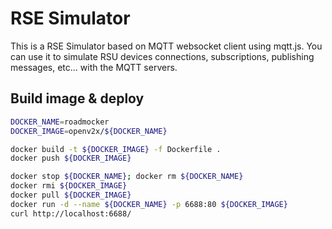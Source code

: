 # RSE Simulator

This is a RSE Simulator based on MQTT websocket client using mqtt.js. You can use it to simulate RSU
devices connections, subscriptions, publishing messages, etc... with the MQTT servers.

## Build image & deploy

```bash
DOCKER_NAME=roadmocker
DOCKER_IMAGE=openv2x/${DOCKER_NAME}

docker build -t ${DOCKER_IMAGE} -f Dockerfile .
docker push ${DOCKER_IMAGE}

docker stop ${DOCKER_NAME}; docker rm ${DOCKER_NAME}
docker rmi ${DOCKER_IMAGE}
docker pull ${DOCKER_IMAGE}
docker run -d --name ${DOCKER_NAME} -p 6688:80 ${DOCKER_IMAGE}
curl http://localhost:6688/
```
